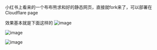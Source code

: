 
小红书上看来的一个布布熊求和好的静态网页，直接就fork来了，可以部署在Cloudflare page

效果基本就是下面这样的
![image](https://github.com/user-attachments/assets/d01de4ac-a0ba-4eb2-b4d9-9e8621d27fcb)

![image](https://github.com/user-attachments/assets/b7bfbfe9-16ec-46cd-a4bd-c420f6a15663)

![image](https://github.com/user-attachments/assets/936d823b-6e87-4c01-ae6d-8238ad717212)
